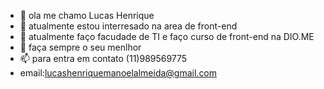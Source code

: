- 👋 ola me chamo Lucas Henrique
- 👀 atualmente estou interresado na area de front-end
- 🌱 atualmente faço facudade de TI e faço curso de front-end na DIO.ME
- 💞️ faça sempre o seu menlhor 
- 📫 para entra em contato (11)989569775
- email:lucashenriquemanoelalmeida@gmail.com

<!---
Lucashenriquemanoelalmeida/Lucashenriquemanoelalmeida is a ✨ special ✨ repository because its `README.md` (this file) appears on your GitHub profile.
You can click the Preview link to take a look at your changes.
--->
